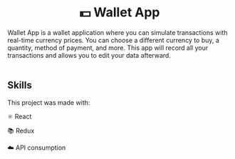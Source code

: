 <div align="center">
  <h1> 💵 Wallet App </h1>
</div>

Wallet App is a wallet application where you can simulate transactions with real-time currency prices. You can choose a different currency to buy, a quantity, method of payment, and more. This app will record all your transactions and allows you to edit your data afterward.
<br>
<br>

## Skills
This project was made with:

  ⚛️ React

  📚 Redux
  
  ☁️ API consumption

<br>
